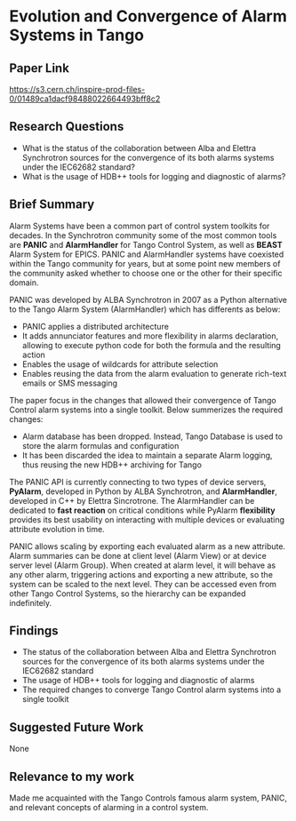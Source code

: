 # Evolution and Convergence of Alarm Systems in Tango
## Paper Link

https://s3.cern.ch/inspire-prod-files-0/01489ca1dacf98488022664493bff8c2

## Research Questions

- What is the status of the collaboration between Alba and Elettra Synchrotron sources for the convergence of its both alarms systems under the IEC62682 standard?
- What is the usage of HDB++ tools for logging and diagnostic of alarms?

## Brief Summary

Alarm Systems have been a common part of control system toolkits for decades. In the Synchrotron community some of the most common tools are **PANIC** and
**AlarmHandler** for Tango Control System, as well as **BEAST** Alarm System for EPICS. PANIC and AlarmHandler systems have coexisted within the Tango community for years, but at some point new members of the community asked whether to choose one or the other for their specific domain.

PANIC was developed by ALBA Synchrotron in 2007 as a Python alternative to the Tango Alarm System (AlarmHandler) which has differents as below:

- PANIC applies a distributed architecture
- It adds annunciator features and more flexibility in alarms declaration, allowing to execute python code for both the formula and the resulting action
- Enables the usage of wildcards for attribute selection
- Enables reusing the data from the alarm evaluation to generate rich-text emails or SMS messaging

The paper focus in the changes that allowed their convergence of Tango Control alarm systems into a single toolkit. Below summerizes the required changes:

- Alarm database has been dropped. Instead, Tango Database is used to store the alarm formulas and configuration
- It has been discarded the idea to maintain a separate Alarm logging, thus reusing the new HDB++ archiving for Tango

The PANIC API is currently connecting to two types of device servers, **PyAlarm**, developed in Python by ALBA Synchrotron, and **AlarmHandler**, developed in C++ by Elettra Sincrotrone. The AlarmHandler can be dedicated to **fast reaction** on critical conditions while PyAlarm **flexibility** provides its best usability on interacting with multiple devices or evaluating attribute evolution in time.

PANIC allows scaling by exporting each evaluated alarm as a new attribute. Alarm summaries can be done at client level (Alarm View) or at device server level (Alarm Group). When created at alarm level, it will behave as any other alarm, triggering actions and exporting a new attribute, so the system can be scaled to the next level. They can be accessed even from other Tango Control Systems, so the hierarchy can be expanded indefinitely.

## Findings

-  The status of the collaboration between Alba and Elettra Synchrotron sources for the convergence of its both alarms systems under the IEC62682 standard
-  The usage of HDB++ tools for logging and diagnostic of alarms
-  The required changes to converge Tango Control alarm systems into a single toolkit

## Suggested Future Work

None
  
## Relevance to my work

Made me acquainted with the Tango Controls famous alarm system, PANIC, and relevant concepts of alarming in a control system.

